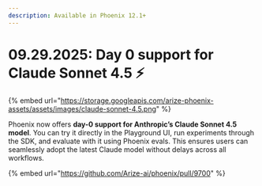 ```yaml
---
description: Available in Phoenix 12.1+
---
```


# 09.29.2025: Day 0 support for Claude Sonnet 4.5 ⚡

{% embed url="https://storage.googleapis.com/arize-phoenix-assets/assets/images/claude-sonnet-4.5.png" %}

Phoenix now offers **day-0 support for Anthropic’s Claude Sonnet 4.5 model**. You can try it directly in the Playground UI, run experiments through the SDK, and evaluate with it using Phoenix evals. This ensures users can seamlessly adopt the latest Claude model without delays across all workflows.

{% embed url="https://github.com/Arize-ai/phoenix/pull/9700" %}
